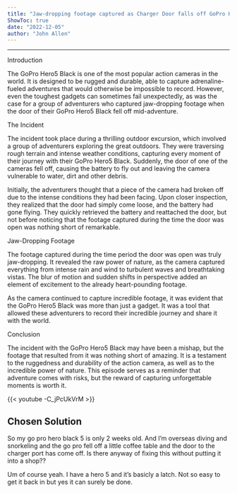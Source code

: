 ```yaml
---
title: "Jaw-dropping footage captured as Charger Door falls off GoPro Hero5 Black mid-adventure!"
ShowToc: true 
date: "2022-12-05"
author: "John Allen"
---
```

*****
Introduction

The GoPro Hero5 Black is one of the most popular action cameras in the world. It is designed to be rugged and durable, able to capture adrenaline-fueled adventures that would otherwise be impossible to record. However, even the toughest gadgets can sometimes fail unexpectedly, as was the case for a group of adventurers who captured jaw-dropping footage when the door of their GoPro Hero5 Black fell off mid-adventure.

The Incident

The incident took place during a thrilling outdoor excursion, which involved a group of adventurers exploring the great outdoors. They were traversing rough terrain and intense weather conditions, capturing every moment of their journey with their GoPro Hero5 Black. Suddenly, the door of one of the cameras fell off, causing the battery to fly out and leaving the camera vulnerable to water, dirt and other debris.

Initially, the adventurers thought that a piece of the camera had broken off due to the intense conditions they had been facing. Upon closer inspection, they realized that the door had simply come loose, and the battery had gone flying. They quickly retrieved the battery and reattached the door, but not before noticing that the footage captured during the time the door was open was nothing short of remarkable.

Jaw-Dropping Footage

The footage captured during the time period the door was open was truly jaw-dropping. It revealed the raw power of nature, as the camera captured everything from intense rain and wind to turbulent waves and breathtaking vistas. The blur of motion and sudden shifts in perspective added an element of excitement to the already heart-pounding footage.

As the camera continued to capture incredible footage, it was evident that the GoPro Hero5 Black was more than just a gadget. It was a tool that allowed these adventurers to record their incredible journey and share it with the world.

Conclusion

The incident with the GoPro Hero5 Black may have been a mishap, but the footage that resulted from it was nothing short of amazing. It is a testament to the ruggedness and durability of the action camera, as well as to the incredible power of nature. This episode serves as a reminder that adventure comes with risks, but the reward of capturing unforgettable moments is worth it.

{{< youtube -C_jPcUkVrM >}} 



## Chosen Solution
 So my go pro hero black 5 is only 2 weeks old. And I’m overseas diving and snorkeling and the go pro fell off a little coffee table and the door to the charger port has come off. Is there anyway of fixing this without putting it into a shop??

 Um of course yeah. I have a hero 5 and it’s basicly a latch. Not so easy to get it back in but yes it can surely be done.




